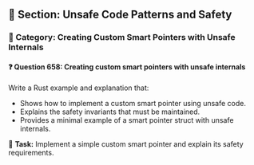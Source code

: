 ## 📘 Section: Unsafe Code Patterns and Safety
### 🔹 Category: Creating Custom Smart Pointers with Unsafe Internals
#### ❓ Question 658: Creating custom smart pointers with unsafe internals

Write a Rust example and explanation that:

- Shows how to implement a custom smart pointer using unsafe code.
- Explains the safety invariants that must be maintained.
- Provides a minimal example of a smart pointer struct with unsafe internals.

🔧 **Task:** Implement a simple custom smart pointer and explain its safety requirements.
